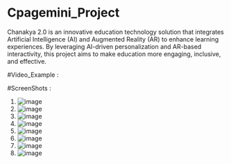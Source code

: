 # Cpagemini_Project
Chanakya 2.0 is an innovative education technology solution that integrates Artificial Intelligence (AI) and Augmented Reality (AR) to enhance learning experiences. By leveraging AI-driven personalization and AR-based interactivity, this project aims to make education more engaging, inclusive, and effective.

#Video_Example :

#ScreenShots :

1.  ![image](https://github.com/user-attachments/assets/c5a2a9cc-03aa-4b42-9274-1dbde092cc5b)
2.  ![image](https://github.com/user-attachments/assets/a738c4e5-b6fc-424f-ad89-3f872ad647f1)
3.  ![image](https://github.com/user-attachments/assets/c540ca88-aaae-4e6a-bf5a-ff72696645c2)
4.  ![image](https://github.com/user-attachments/assets/a9590ce6-c0c3-4527-ba83-010e61f74c16)
5.  ![image](https://github.com/user-attachments/assets/04827507-cd8d-4667-a48a-bb8044cf74bc)
6.  ![image](https://github.com/user-attachments/assets/99f82e3f-f23c-4087-b724-a443efffd85f)
7.  ![image](https://github.com/user-attachments/assets/360b6e9c-3d8a-4a02-80a3-12999d67fd7d)
8.  ![image](https://github.com/user-attachments/assets/b7843e40-610c-455f-b035-8a8795e0766d)






